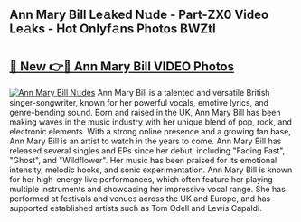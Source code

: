 ## Ann Mary Bill Le𝚊ked N𝚞de - Part-ZX0 Video Le𝚊ks - Hot Onlyf𝚊ns Photos BWZtl

# <h2><a href="http://ac5027.deff.icu/?id=Ann+Mary+Bill">🔗 New 👉🔴 Ann Mary Bill VIDEO Photos</a></h2>

[![Ann Mary Bill N𝚞des](https://i.imgur.com/rIISA9y.gif)](http://ac5027.deff.icu/?id=Ann+Mary+Bill)
Ann Mary Bill is a talented and versatile British singer-songwriter, known for her powerful vocals, emotive lyrics, and genre-bending sound. Born and raised in the UK, Ann Mary Bill has been making waves in the music industry with her unique blend of pop, rock, and electronic elements. With a strong online presence and a growing fan base, Ann Mary Bill is an artist to watch in the years to come. Ann Mary Bill has released several singles and EPs since her debut, including "Fading Fast", "Ghost", and "Wildflower". Her music has been praised for its emotional intensity, melodic hooks, and sonic experimentation. Ann Mary Bill is known for her high-energy live performances, which often feature her playing multiple instruments and showcasing her impressive vocal range. She has performed at festivals and venues across the UK and Europe, and has supported established artists such as Tom Odell and Lewis Capaldi.
